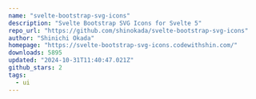 ```yaml
---
name: "svelte-bootstrap-svg-icons"
description: "Svelte Bootstrap SVG Icons for Svelte 5"
repo_url: "https://github.com/shinokada/svelte-bootstrap-svg-icons"
author: "Shinichi Okada"
homepage: "https://svelte-bootstrap-svg-icons.codewithshin.com/"
downloads: 5895
updated: "2024-10-31T11:40:47.021Z"
github_stars: 2
tags: 
  - ui
---
```

